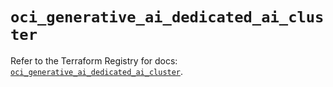 # `oci_generative_ai_dedicated_ai_cluster`

Refer to the Terraform Registry for docs: [`oci_generative_ai_dedicated_ai_cluster`](https://registry.terraform.io/providers/oracle/oci/7.19.0/docs/resources/generative_ai_dedicated_ai_cluster).
